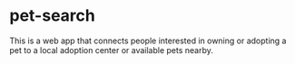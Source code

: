 # pet-search

This is a web app that connects people interested in owning or adopting a pet to a local adoption center or available pets nearby.